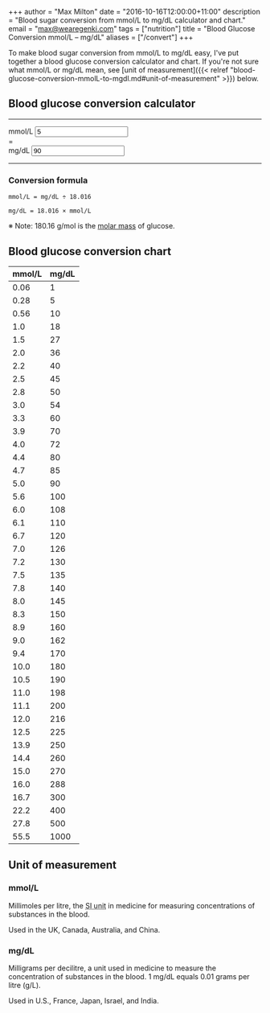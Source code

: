 +++
author      = "Max Milton"
date        = "2016-10-16T12:00:00+11:00"
description = "Blood sugar conversion from mmol/L to mg/dL calculator and chart."
email       = "max@wearegenki.com"
tags        = ["nutrition"]
title       = "Blood Glucose Conversion mmol/L – mg/dL"
aliases     = ["/convert"]
+++

To make blood sugar conversion from mmol/L to mg/dL easy, I've put together a blood glucose conversion calculator and chart. If you're not sure what mmol/L or mg/dL mean, see [unit of measurement]({{< relref "blood-glucose-conversion-mmolL-to-mgdl.md#unit-of-measurement" >}}) below<!--more-->.

## Blood glucose conversion calculator

-----

<div class="row mb-2 flex-items-xs-center text-xs-center">
  <div class="col-xs-3">
    <label for="mmoll" class="lead">mmol/L</label>
    <input type="number" name="mmoll" id="mmoll" class="form-control form-control-lg" step="0.1" min="0" value="5">
  </div>
  <div class="col-xs-1 h1">
    =
  </div>
  <div class="col-xs-3">
    <label for="mgdl" class="lead">mg/dL</label>
    <input type="number" name="mgdl" id="mgdl" class="form-control form-control-lg" min="0" value="90">
  </div>
</div>

<script>
(function(){
  var mmoll = document.getElementById('mmoll');
  var mgdl = document.getElementById('mgdl');
  var mass = 18.016;

  // Convert from mg/dL to mmol/L
  function getMgdl(){
    mgdl.value = Math.round(mmoll.value * mass);
  };

  // Convert from mmol/L to mg/dL
  function getMmoll(){
    var factor = (mgdl.value < mass) ? 100 : 10;
    mmoll.value = Math.round((mgdl.value / mass) * factor) / factor;
  };

  // Set number to decimal places to one for stepping up/down by 0.1
  mmoll.onfocus = function(){
    mmoll.value = Math.round(mmoll.value * 10) / 10;
    getMgdl();
  };

  mmoll.oninput = getMgdl;
  mgdl.oninput = getMmoll;
}());
</script>

-----

### Conversion formula

`mmol/L = mg/dL ÷ 18.016`

`mg/dL = 18.016 × mmol/L`

※ Note: 180.16 g/mol is the [molar mass](https://en.wikipedia.org/wiki/Molar_mass) of glucose.

## Blood glucose conversion chart

| mmol/L | mg/dL |
|--------|-------|
| 0.06   | 1     |
| 0.28   | 5     |
| 0.56   | 10    |
| 1.0    | 18    |
| 1.5    | 27    |
| 2.0    | 36    |
| 2.2    | 40    |
| 2.5    | 45    |
| 2.8    | 50    |
| 3.0    | 54    |
| 3.3    | 60    |
| 3.9    | 70    |
| 4.0    | 72    |
| 4.4    | 80    |
| 4.7    | 85    |
| 5.0    | 90    |
| 5.6    | 100   |
| 6.0    | 108   |
| 6.1    | 110   |
| 6.7    | 120   |
| 7.0    | 126   |
| 7.2    | 130   |
| 7.5    | 135   |
| 7.8    | 140   |
| 8.0    | 145   |
| 8.3    | 150   |
| 8.9    | 160   |
| 9.0    | 162   |
| 9.4    | 170   |
| 10.0   | 180   |
| 10.5   | 190   |
| 11.0   | 198   |
| 11.1   | 200   |
| 12.0   | 216   |
| 12.5   | 225   |
| 13.9   | 250   |
| 14.4   | 260   |
| 15.0   | 270   |
| 16.0   | 288   |
| 16.7   | 300   |
| 22.2   | 400   |
| 27.8   | 500   |
| 55.5   | 1000  |

## Unit of measurement

### mmol/L

Millimoles per litre, the <abbr title="International System of Units">SI unit</abbr> in medicine for measuring concentrations of substances in the blood.

Used in the UK, Canada, Australia, and China.

### mg/dL

Milligrams per decilitre, a unit used in medicine to measure the concentration of substances in the blood. 1 mg/dL equals 0.01 grams per litre (g/L).

Used in U.S., France, Japan, Israel, and India.

